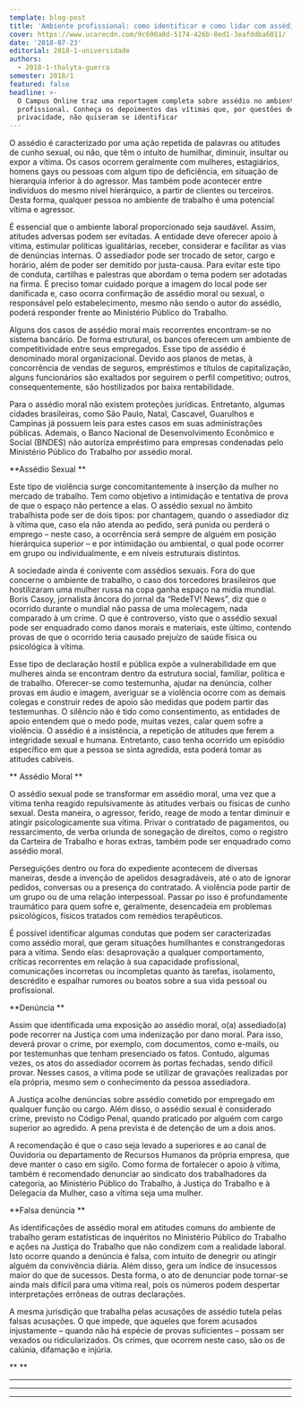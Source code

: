 ```yaml
---
template: blog-post
title: 'Ambiente profissional: como identificar e como lidar com assédios'
cover: https://www.ucarecdn.com/9c690a8d-5174-426b-8ed1-3eafddba6011/
date: '2018-07-23'
editorial: 2018-1-universidade
authors:
  - 2018-1-thalyta-guerra
semester: 2018/1
featured: false
headline: >-
  O Campus Online traz uma reportagem completa sobre assédio no ambiente
  profissional. Conheça os depoimentos das vítimas que, por questões de
  privacidade, não quiseram se identificar
---
```

O assédio é caracterizado por uma ação repetida de palavras ou atitudes de cunho sexual, ou não, que têm o intuito de humilhar, diminuir, insultar ou expor a vítima. Os casos ocorrem geralmente com mulheres, estagiários, homens gays ou pessoas com algum tipo de deficiência, em situação de hierarquia inferior à do agressor. Mas também pode acontecer entre indivíduos do mesmo nível hierárquico, a partir de clientes ou terceiros. Desta forma, qualquer pessoa no ambiente de trabalho é uma potencial vítima e agressor.



É essencial que o ambiente laboral proporcionado seja saudável. Assim, atitudes adversas podem ser evitadas. A entidade deve oferecer apoio à vítima, estimular políticas igualitárias, receber, considerar e facilitar as vias de denúncias internas. O assediador pode ser trocado de setor, cargo e horário, além de poder ser demitido por justa-causa. Para evitar este tipo de conduta, cartilhas e palestras que abordam o tema podem ser adotadas na firma. É preciso tomar cuidado porque a imagem do local pode ser danificada e, caso ocorra confirmação de assédio moral ou sexual, o responsável pelo estabelecimento, mesmo não sendo o autor do assédio, poderá responder frente ao Ministério Público do Trabalho.



Alguns dos casos de assédio moral mais recorrentes encontram-se no sistema bancário. De forma estrutural, os bancos oferecem um ambiente de competitividade entre seus empregados. Esse tipo de assédio é denominado moral organizacional. Devido aos planos de metas, à concorrência de vendas de seguros, empréstimos e títulos de capitalização, alguns funcionários são exaltados por seguirem o perfil competitivo; outros, consequentemente, são hostilizados por baixa rentabilidade.



Para o assédio moral não existem proteções jurídicas. Entretanto, algumas cidades brasileiras, como São Paulo, Natal, Cascavel, Guarulhos e Campinas já possuem leis para estes casos em suas administrações públicas. Ademais, o Banco Nacional de Desenvolvimento Econômico e Social (BNDES) não autoriza empréstimo para empresas condenadas pelo Ministério Público do Trabalho por assédio moral.



**Assédio Sexual
**

Este tipo de violência surge concomitantemente à inserção da mulher no mercado de trabalho. Tem como objetivo a intimidação e tentativa de prova de que o espaço não pertence a elas. O assédio sexual no âmbito trabalhista pode ser de dois tipos: por chantagem, quando o assediador diz à vítima que, caso ela não atenda ao pedido, será punida ou perderá o emprego – neste caso, a ocorrência será sempre de alguém em posição hierárquica superior – e por intimidação ou ambiental, o qual pode ocorrer em grupo ou individualmente, e em níveis estruturais distintos.

A sociedade ainda é conivente com assédios sexuais. Fora do que concerne o ambiente de trabalho, o caso dos torcedores brasileiros que hostilizaram uma mulher russa na copa ganha espaço na mídia mundial. Boris Casoy, jornalista âncora do jornal da “RedeTV! News”, diz que o ocorrido durante o mundial não passa de uma molecagem, nada comparado à um crime. O que é controverso, visto que o assédio sexual pode ser enquadrado como danos morais e materiais, este último, contendo provas de que o ocorrido teria causado prejuízo de saúde física ou psicológica à vítima.



Esse tipo de declaração hostil e pública expõe a vulnerabilidade em que mulheres ainda se encontram dentro da estrutura social, familiar, política e de trabalho. Oferecer-se como testemunha, ajudar na denúncia, colher provas em áudio e imagem, averiguar se a violência ocorre com as demais colegas e construir redes de apoio são medidas que podem partir das testemunhas. O silêncio não é tido como consentimento, as entidades de apoio entendem que o medo pode, muitas vezes, calar quem sofre a violência. O assédio é a insistência, a repetição de atitudes que ferem a integridade sexual e humana. Entretanto, caso tenha ocorrido um episódio específico em que a pessoa se sinta agredida, esta poderá tomar as atitudes cabíveis.

**
Assédio Moral
**

O assédio sexual pode se transformar em assédio moral, uma vez que a vítima tenha reagido repulsivamente às atitudes verbais ou físicas de cunho sexual. Desta maneira, o agressor, ferido, reage de modo a tentar diminuir e atingir psicologicamente sua vítima. Privar o contratado de pagamentos, ou ressarcimento, de verba oriunda de sonegação de direitos, como o registro da Carteira de Trabalho e horas extras, também pode ser enquadrado como assédio moral.

Perseguições dentro ou fora do expediente acontecem de diversas maneiras, desde a invenção de apelidos desagradáveis, até o ato de ignorar pedidos, conversas ou a presença do contratado. A violência pode partir de um grupo ou de uma relação interpessoal. Passar po isso é profundamente traumático para quem sofre e, geralmente, desencadeia em problemas psicológicos, físicos tratados com remédios terapêuticos.

É possível identificar algumas condutas que podem ser caracterizadas como assédio moral, que geram situações humilhantes e constrangedoras para a vítima. Sendo elas: desaprovação a qualquer comportamento, críticas recorrentes em relação à sua capacidade profissional, comunicações incorretas ou incompletas quanto às tarefas, isolamento, descrédito e espalhar rumores ou boatos sobre a sua vida pessoal ou profissional.



**Denúncia
**



Assim que identificada uma exposição ao assédio moral, o(a) assediado(a) pode recorrer na Justiça com uma indenização por dano moral. Para isso, deverá provar o crime, por exemplo, com documentos, como e-mails, ou por testemunhas que tenham presenciado os fatos. Contudo, algumas vezes, os atos do assediador ocorrem às portas fechadas, sendo difícil provar. Nesses casos, a vítima pode se utilizar de gravações realizadas por ela própria, mesmo sem o conhecimento da pessoa assediadora.



A Justiça acolhe denúncias sobre assédio cometido por empregado em qualquer função ou cargo. Além disso, o assédio sexual é considerado crime, previsto no Código Penal, quando praticado por alguém com cargo superior ao agredido. A pena prevista é de detenção de um a dois anos.



A recomendação é que o caso seja levado a superiores e ao canal de Ouvidoria ou departamento de Recursos Humanos da própria empresa, que deve manter o caso em sigilo. Como forma de fortalecer o apoio à vítima, também é recomendado denunciar ao sindicato dos trabalhadores da categoria, ao Ministério Público do Trabalho, à Justiça do Trabalho e à Delegacia da Mulher, caso a vítima seja uma mulher.



**Falsa denúncia
**



As identificações de assédio moral em atitudes comuns do ambiente de trabalho geram estatísticas de inquéritos no Ministério Público do Trabalho e ações na Justiça do Trabalho que não condizem com a realidade laboral. Isto ocorre quando a denúncia é falsa, com intuito de denegrir ou atingir alguém da convivência diária. Além disso, gera um índice de insucessos maior do que de sucessos. Desta forma, o ato de denunciar pode tornar-se ainda mais difícil para uma vítima real, pois os números podem despertar interpretações errôneas de outras declarações.



A mesma jurisdição que trabalha pelas acusações de assédio tutela pelas falsas acusações. O que impede, que aqueles que forem acusados injustamente – quando não há espécie de provas suficientes – possam ser vexados ou ridicularizados. Os crimes, que ocorrem neste caso, são os de calúnia, difamação e injúria.

**
**

****

****







****
